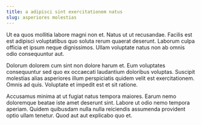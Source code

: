 ```yaml
---
title: a adipisci sint exercitationem natus
slug: asperiores molestias
---
```


Ut ea quos mollitia labore magni non et. Natus ut ut recusandae. Facilis est est adipisci voluptatibus quo soluta rerum quaerat deserunt. Laborum culpa officia et ipsum neque dignissimos. Ullam voluptate natus non ab omnis odio consequuntur aut.

Dolorum dolorem cum sint non dolore harum et. Eum voluptates consequuntur sed quo ex occaecati laudantium doloribus voluptas. Suscipit molestias alias asperiores illum perspiciatis quidem velit est exercitationem. Omnis ad quis. Voluptate et impedit est et sit ratione.

Accusamus minima at ut fugiat natus tempora maiores. Earum nemo doloremque beatae iste amet deserunt sint. Labore ut odio nemo tempora aperiam. Quidem quibusdam nulla nulla reiciendis assumenda provident optio ullam tenetur. Quod aut aut explicabo quo et.
